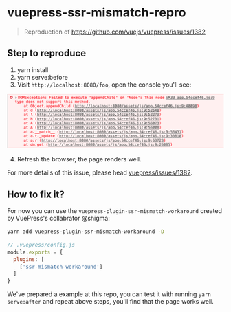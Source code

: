 # vuepress-ssr-mismatch-repro 

> Reproduction of https://github.com/vuejs/vuepress/issues/1382

## Step to reproduce

1. yarn install
2. yarn serve:before
3. Visit `http://localhost:8080/foo`, open the console you'll see:

![](./error.png)

4. Refresh the browser, the page renders well.

For more details of this issue, please head [vuepress/issues/1382](https://github.com/vuejs/vuepress/issues/1382).

## How to fix it?

For now you can use the `vuepress-plugin-ssr-mismatch-workaround` created by VuePress's collabrator @shigma:

```bash
yarn add vuepress-plugin-ssr-mismatch-workaround -D
```

```js
// .vuepress/config.js
module.exports = {
  plugins: [
    ['ssr-mismatch-workaround']
  ]
}
```

We've prepared a example at this repo, you can test it with running `yarn serve:after` and repeat above steps, you'll find that the page works well.






